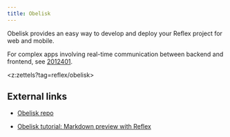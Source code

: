```yaml
---
title: Obelisk
---
```


Obelisk provides an easy way to develop and deploy your Reflex project for web and mobile.

For complex apps involving real-time communication between backend and frontend, see [2012401](z://rhyolite).

<z:zettels?tag=reflex/obelisk>

## External links

- [Obelisk repo](https://github.com/obsidiansystems/obelisk)

- [Obelisk tutorial: Markdown preview with Reflex](https://www.srid.ca/fa9766e6.html)
